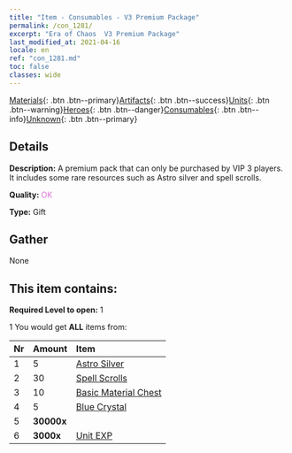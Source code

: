 ```yaml
---
title: "Item - Consumables - V3 Premium Package"
permalink: /con_1281/
excerpt: "Era of Chaos  V3 Premium Package"
last_modified_at: 2021-04-16
locale: en
ref: "con_1281.md"
toc: false
classes: wide
---
```

 [Materials](/Items/){: .btn .btn--primary}[Artifacts](/Items/Artifacts/){: .btn .btn--success}[Units](/Items/Units/){: .btn .btn--warning}[Heroes](/Items/Heroes/){: .btn .btn--danger}[Consumables](/Items/Consumables/){: .btn .btn--info}[Unknown](/Items/Unknown/){: .btn .btn--primary}

## Details
 **Description:** A premium pack that can only be purchased by VIP 3 players. It includes some rare resources such as Astro silver and spell scrolls.

 **Quality:** <span style="color: #DA70D6">OK</span>

 **Type:** Gift

## Gather

  None

## This item contains:

 **Required Level to open:** 1

 1 You would get **ALL** items  from:

  | Nr | Amount |     Item    |
  |:---|:-------|:------------|
  | 1 | 5 | [Astro Silver](/Items/con_969/) |  | 
  | 2 | 30 | [Spell Scrolls](/Items/con_694/) |  | 
  | 3 | 10 | [Basic Material Chest](/Items/con_756/) |  | 
  | 4 | 5 | [Blue Crystal](/Items/con_716/) |  | 
  | 5 |  **30000x** | <i class="fas fa-coins"/> |  | 
  | 6 |  **3000x** | [Unit EXP](/Items/con_902/) |  | 
